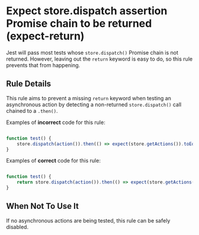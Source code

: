 # Expect store.dispatch assertion Promise chain to be returned (expect-return)

Jest will pass most tests whose `store.dispatch()` Promise chain is not returned. However, leaving
out the `return` keyword is easy to do, so this rule prevents that from happening.


## Rule Details

This rule aims to prevent a missing `return` keyword when testing an asynchronous action by
detecting a non-returned `store.dispatch()` call chained to a `.then()`.

Examples of **incorrect** code for this rule:

```js

function test() {
	store.dispatch(action()).then(() => expect(store.getActions()).toEqual(expectedActions));
}

```

Examples of **correct** code for this rule:

```js

function test() {
	return store.dispatch(action()).then(() => expect(store.getActions()).toEqual(expectedActions));
}

```

## When Not To Use It

If no asynchronous actions are being tested, this rule can be safely disabled.
